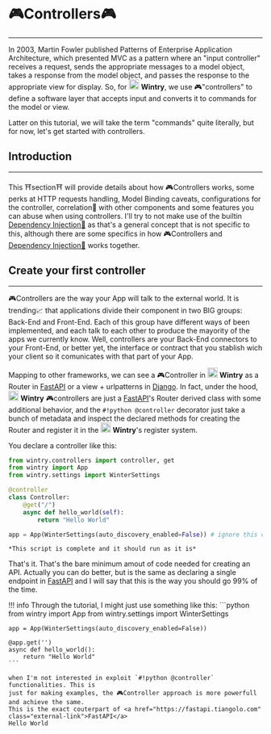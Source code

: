 # 🎮Controllers🎮
----------------
In 2003, Martin Fowler published Patterns of Enterprise Application Architecture, 
which presented MVC as a pattern where an "input controller" receives a request, 
sends the appropriate messages to a model object, takes a response from the model object, 
and passes the response to the appropriate view for display. So, for <img src="/wintry/img/penguin-logo.png" width="20">
**Wintry**, we
use 🎮"controllers" to define a software layer that accepts input and converts it to commands 
for the model or view.

Latter on this tutorial, we will take the term "commands" quite literally, but for now, let's get started
with controllers.

## Introduction
---------------
This ⛩️section⛩️ will provide details about how 🎮Controllers works, some perks at
HTTP requests handling, Model Binding caveats, configurations for the controller,
correlation🤝 with other components and some features you can abuse when using controllers.
I'll try to not make use of the builtin <a href="/wintry/user-guide/di" class="external-link">Dependency Injection💉</a> as 
that's a general concept that is not specific to this, although there are some specifics in how 🎮Controllers and
<a href="/wintry/user-guide/di" class="external-link">Dependency Injection💉</a> works together.

## Create your first controller
-------------------------------
🎮Controllers are the way your App will talk to the external world. It is trending📈 that applications
divide their component in two BIG groups: Back-End and Front-End. Each of this group have different
ways of been implemented, and each talk to each other to produce the mayority of the apps we currently
know. Well, controllers are your Back-End connectors to your Front-End, or better yet, the interface
or contract that you stablish wich your client so it comunicates with that part of your App.

Mapping to other frameworks, we can see a 🎮Controller in <img src="/wintry/img/penguin-logo.png" width="20">
**Wintry** as a Router in
<a href="https://fastapi.tiangolo.com" class="external-link">FastAPI</a> or a view + urlpatterns
in <a href="https://www.djangoproject.com/" class="external-link">Django</a>. In fact, under the hood,
<img src="/wintry/img/penguin-logo.png" width="20">
**Wintry** 🎮controllers are just a <a href="https://fastapi.tiangolo.com">FastAPI</a>'s Router 
derived class with some additional behavior, and the `#!python @controller` decorator just take
a bunch of metadata and inspect the declared methods for creating the Router and register it
in the <img src="/wintry/img/penguin-logo.png" width="20">
**Wintry**'s register system.

You declare a controller like this:

```python linenums="1"
from wintry.controllers import controller, get
from wintry import App
from wintry.settings import WinterSettings

@controller
class Controller:
    @get("/")
    async def hello_world(self):
        return "Hello World"

app = App(WinterSettings(auto_discovery_enabled=False)) # ignore this config for now
```
    *This script is complete and it should run as it is*

That's it. That's the bare minimum amout of code needed for creating an API.
Actually you can do better, but is the same as declaring a single endpoint
in <a href="https://fastapi.tiangolo.com" class="external-link">FastAPI</a>
and I will say that this is the way you should go 99% of the time.

!!! info
    Through the tutorial, I might just use something like this:
    ```python
    from wintry import App
    from wintry.settings import WinterSettings

    app = App(WinterSettings(auto_discovery_enabled=False))

    @app.get('')
    async def hello_world():
        return "Hello World"
    ```

    when I'm not interested in exploit `#!python @controller` functionalities. This is 
    just for making examples, the 🎮Controller approach is more powerfull and achieve the same.
    This is the exact couterpart of <a href="https://fastapi.tiangolo.com" class="external-link">FastAPI</a>
    Hello World